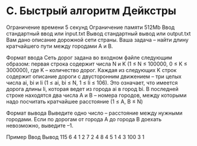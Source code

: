 # C. Быстрый алгоритм Дейкстры
Ограничение времени	5 секунд
Ограничение памяти	512Mb
Ввод	стандартный ввод или input.txt
Вывод	стандартный вывод или output.txt
Вам дано описание дорожной сети страны. Ваша задача – найти длину кратчайшего пути между городами А и B.

Формат ввода
Сеть дорог задана во входном файле следующим образом: первая строка содержит числа N и K (1 ≤ N ≤ 100000, 0 ≤ K ≤ 300000), где K – количество дорог. Каждая из следующих K строк содержит описание дороги с двусторонним движением – три целых числа ai, bi и li (1 ≤ ai, bi ≤ N, 1 ≤ li ≤ 106). Это означает, что имеется дорога длины li, которая ведет из города ai в город bi. В последней строке находятся два числа А и В – номера городов, между которыми надо посчитать кратчайшее расстояние (1 ≤ A, B ≤ N)

Формат вывода
Выведите одно число – расстояние между нужными городами. Если по дорогам от города А до города В доехать невозможно, выведите –1.

Пример
Ввод	Вывод 115
6 4
1 2 7
2 4 8
4 5 1
4 3 100
3 1